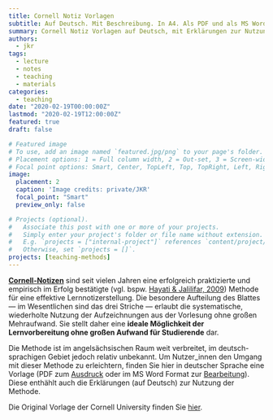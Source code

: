 ```yaml
---
title: Cornell Notiz Vorlagen
subtitle: Auf Deutsch. Mit Beschreibung. In A4. Als PDF und als MS Word Vorlage.
summary: Cornell Notiz Vorlagen auf Deutsch, mit Erklärungen zur Nutzung (ebenfalls auf Deutsch). Eine PDF Version zum Ausdruck (A4) und eine MS Word Vorlage zur weiteren Bearbeitung oder Personalisierung.
authors:
  - jkr
tags:
  - lecture
  - notes
  - teaching
  - materials
categories:
  - teaching
date: "2020-02-19T00:00:00Z"
lastmod: "2020-02-19T12:00:00Z"
featured: true
draft: false

# Featured image
# To use, add an image named `featured.jpg/png` to your page's folder.
# Placement options: 1 = Full column width, 2 = Out-set, 3 = Screen-width
# Focal point options: Smart, Center, TopLeft, Top, TopRight, Left, Right, BottomLeft, Bottom, BottomRight
image:
  placement: 2
  caption: 'Image credits: private/JKR'
  focal_point: "Smart"
  preview_only: false

# Projects (optional).
#   Associate this post with one or more of your projects.
#   Simply enter your project's folder or file name without extension.
#   E.g. `projects = ["internal-project"]` references `content/project/deep-learning/index.md`.
#   Otherwise, set `projects = []`.
projects: [teaching-methods]
---
```

[**Cornell-Notizen**](https://de.wikihow.com/Cornell-Notizen-machen) sind seit vielen Jahren eine erfolgreich praktizierte und empirisch im Erfolg bestätigte (vgl. bspw. [Hayati & Jalilifar, 2009](http://www.ccsenet.org/journal/index.php/elt/article/view/344)) Methode für eine effektive Lernnotizerstellung. Die besondere Aufteilung des Blattes — im Wesentlichen sind das drei Striche — erlaubt die systematische, wiederholte Nutzung der Aufzeichnungen aus der Vorlesung ohne großen Mehraufwand. Sie stellt daher eine **ideale Möglichkeit der Lernvorbereitung ohne großen Aufwand für Studierende** dar.

Die Methode ist im angelsächsischen Raum weit verbreitet, im deutsch-sprachigen Gebiet jedoch relativ unbekannt. Um Nutzer_innen den Umgang mit dieser Methode zu erleichtern, finden Sie hier in deutscher Sprache eine Vorlage (PDF zum [Ausdruck](https://osf.io/ufe6q/) oder im MS Word Format zur [Bearbeitung](https://osf.io/jhda3/)). Diese enthählt auch die Erklärungen (auf Deutsch) zur Nutzung der Methode.

Die Original Vorlage der Cornell University finden Sie [hier](http://lsc.cornell.edu/wp-content/uploads/2015/10/Cornell-Note_Taking-System.pdf).
